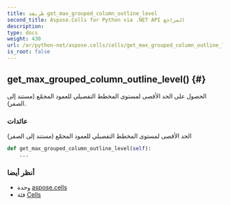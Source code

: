 ```yaml
---
title: طريقة get_max_grouped_column_outline_level
second_title: Aspose.Cells for Python via .NET API المراجع
description:
type: docs
weight: 430
url: /ar/python-net/aspose.cells/cells/get_max_grouped_column_outline_level/
is_root: false
---
```

##  get_max_grouped_column_outline_level() {#}
الحصول على الحد الأقصى لمستوى المخطط التفصيلي للعمود المجمّع (مستند إلى الصفر).


###  عائدات

الحد الأقصى لمستوى المخطط التفصيلي للعمود المجمّع (مستند إلى الصفر)


```python
def get_max_grouped_column_outline_level(self):
    ...
```





###  أنظر أيضا
* وحدة [aspose.cells](../../)
* فئة [Cells](/cells/ar/python-net/aspose.cells/cells)
